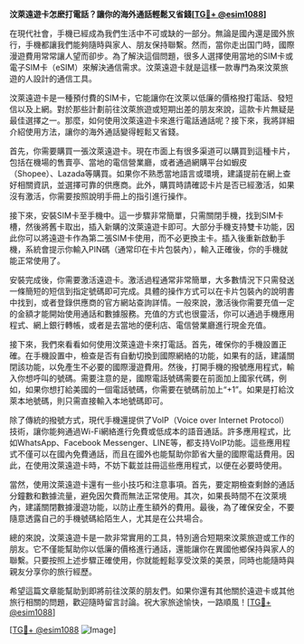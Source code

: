 **汶萊遠遊卡怎麽打電話？讓你的海外通話輕鬆又省錢[[TG💪+ @esim1088](https://t.me/s/esim1088)]**

在現代社會，手機已經成為我們生活中不可或缺的一部分。無論是國內還是國外旅行，手機都讓我們能夠隨時與家人、朋友保持聯繫。然而，當你走出国门時，國際漫遊費用常常讓人望而卻步。為了解決這個問題，很多人選擇使用當地的SIM卡或電子SIM卡（eSIM）來解決通信需求。汶萊遠遊卡就是這樣一款專門為來汶萊旅遊的人設計的通信工具。

汶萊遠遊卡是一種預付費的SIM卡，它能讓你在汶萊以低廉的價格撥打電話、發短信以及上網。對於那些計劃前往汶萊旅遊或短期出差的朋友來說，這款卡片無疑是最佳選擇之一。那麼，如何使用汶萊遠遊卡來進行電話通話呢？接下來，我將詳細介紹使用方法，讓你的海外通話變得輕鬆又省錢。

首先，你需要購買一張汶萊遠遊卡。現在市面上有很多渠道可以購買到這種卡片，包括在機場的售賣亭、當地的電信營業廳，或者通過網購平台如蝦皮（Shopee）、Lazada等購買。如果你不熟悉當地語言或環境，建議提前在網上查好相關資訊，並選擇可靠的供應商。此外，購買時請確認卡片是否已經激活，如果沒有激活，你需要按照說明手冊上的指引進行操作。

接下來，安裝SIM卡至手機中。這一步驟非常簡單，只需關閉手機，找到SIM卡槽，然後將舊卡取出，插入新購的汶萊遠遊卡即可。大部分手機支持雙卡功能，因此你可以將遠遊卡作為第二張SIM卡使用，而不必更換主卡。插入後重新啟動手機，系統會提示你輸入PIN碼（通常印在卡片包裝內），輸入正確後，你的手機就能正常使用了。

安裝完成後，你需要激活遠遊卡。激活過程通常非常簡單，大多數情況下只需發送一條簡短的短信到指定號碼即可完成。具體的操作方式可以在卡片包裝內的說明書中找到，或者登錄供應商的官方網站查詢詳情。一般來說，激活後你需要充值一定的金額才能開始使用通話和數據服務。充值的方式也很靈活，你可以通過手機應用程式、網上銀行轉帳，或者是去當地的便利店、電信營業廳進行現金充值。

接下來，我們來看看如何使用汶萊遠遊卡來打電話。首先，確保你的手機設置正確。在手機設置中，檢查是否有自動切換到國際網絡的功能，如果有的話，建議關閉該功能，以免產生不必要的國際漫遊費用。然後，打開手機的撥號應用程式，輸入你想呼叫的號碼。需要注意的是，國際電話號碼需要在前面加上國家代碼，例如，如果你想打給美國的一個電話號碼，你需要在號碼前加上“+1”。如果是打給汶萊本地號碼，則只需直接輸入本地號碼即可。

除了傳統的撥號方式，現代手機還提供了VoIP（Voice over Internet Protocol）技術，讓你能夠通過Wi-Fi網絡進行免費或低成本的語音通話。許多應用程式，比如WhatsApp、Facebook Messenger、LINE等，都支持VoIP功能。這些應用程式不僅可以在國內免費通話，而且在國外也能幫助你節省大量的國際電話費用。因此，在使用汶萊遠遊卡時，不妨下載並註冊這些應用程式，以便在必要時使用。

當然，使用汶萊遠遊卡還有一些小技巧和注意事項。首先，要定期檢查剩餘的通話分鐘數和數據流量，避免因欠費而無法正常使用。其次，如果長時間不在汶萊境內，建議關閉數據漫遊功能，以防止產生額外的費用。最後，為了確保安全，不要隨意透露自己的手機號碼給陌生人，尤其是在公共場合。

總的來說，汶萊遠遊卡是一款非常實用的工具，特別適合短期來汶萊旅遊或工作的朋友。它不僅能幫助你以低廉的價格進行通話，還能讓你在異國他鄉保持與家人的聯繫。只要按照上述步驟正確使用，你就能輕鬆享受汶萊的美景，同時也能隨時與親友分享你的旅行經歷。

希望這篇文章能幫助到即將前往汶萊的朋友們。如果你還有其他關於遠遊卡或其他旅行相關的問題，歡迎隨時留言討論。祝大家旅途愉快，一路順風！[[TG💪+ @esim1088](https://t.me/s/esim1088)]

[[TG💪+ @esim1088](https://t.me/s/esim1088) ![Image](https://i.postimg.cc/4NQfJmqS/Snipaste-2025-05-13-00-14-12.png)]